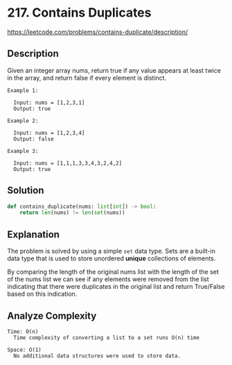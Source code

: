 # 217. Contains Duplicates
https://leetcode.com/problems/contains-duplicate/description/

## Description
Given an integer array nums, return true if any value appears at least twice in the array, and return false if every element is distinct.

```
Example 1:

  Input: nums = [1,2,3,1]
  Output: true

Example 2:

  Input: nums = [1,2,3,4]
  Output: false

Example 3:

  Input: nums = [1,1,1,3,3,4,3,2,4,2]
  Output: true
```

## Solution

```python
def contains_duplicate(nums: list[int]) -> bool:
    return len(nums) != len(set(nums))
```

## Explanation

The problem is solved by using a simple `set` data type.  Sets are a built-in data type that is used to store unordered **unique** collections of elements.

By comparing the length of the original nums list with the length of the set of the nums list we can see if any elements were removed from the list indicating that there were duplicates in the original list and return True/False based on this indication.

## Analyze Complexity


```
Time: O(n)
  Time complexity of converting a list to a set runs O(n) time

Space: O(1)
  No additional data structures were used to store data.
```

